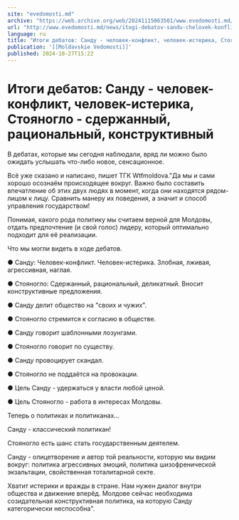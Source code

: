 ```yaml
---
site: "evedomosti.md"
archive: "https://web.archive.org/web/20241115063501/www.evedomosti.md/news/itogi-debatov-sandu-chelovek-konflikt-chelovek-isterika-stoy"
url: "http://www.evedomosti.md/news/itogi-debatov-sandu-chelovek-konflikt-chelovek-isterika-stoy"
language: ru
title: "Итоги дебатов: Санду - человек-конфликт, человек-истерика, Стояногло - сдержанный, рациональный, конструктивный"
publication: '[[Moldavskie Vedomosti]]'
published: 2024-10-27T15:22
---
```


# Итоги дебатов: Санду - человек-конфликт, человек-истерика, Стояногло - сдержанный, рациональный, конструктивный

В дебатах, которые мы сегодня наблюдали, вряд ли можно было ожидать услышать что-либо новое, сенсационное.

Всё уже сказано и написано, пишет ТГК Wtfmoldova."Да мы и сами хорошо осознаём происходящее вокруг. Важно было составить впечатление об этих двух людях в момент, когда они находятся рядом- лицом к лицу. Сравнить манеру их поведения, а значит и способ управления государством!

Понимая, какого рода политику мы считаем верной для Молдовы, отдать предпочтение (и свой голос) лидеру, который оптимально подходит для её реализации.

Что мы могли видеть в ходе дебатов.

● Санду: Человек-конфликт. Человек-истерика. Злобная, лживая, агрессивная, наглая.

● Стояногло: Сдержанный, рациональный, деликатный. Вносит конструктивные предложения.

● Санду делит общество на "своих и чужих".

● Стояногло стремится к согласию в обществе.

● Санду говорит шаблонными лозунгами.

● Стояногло говорит по существу.

● Санду провоцирует скандал.

● Стояногло не поддаётся на провокации.

● Цель Санду - удержаться у власти любой ценой.

● Цель Стояногло - работа в интересах Молдовы.

Теперь о политиках и политиканах...

Санду - классический политикан!

Стояногло есть шанс стать государственным деятелем.

Санду - олицетворение и автор той реальности, которую мы видим вокруг: политика агрессивных эмоций, политика шизофренической экзальтации, свойственная тоталитарной секте.

Хватит истерики и вражды в стране. Нам нужен диалог внутри общества и движение вперёд. Молдове сейчас необходима созидательная конструктивная политика, на которую Санду категорически неспособна".